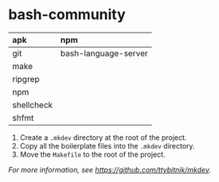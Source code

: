 # bash-community

| apk        | npm                  |
|:-----------|:---------------------|
| git        | bash-language-server |
| make       |                      |
| ripgrep    |                      |
| npm        |                      |
| shellcheck |                      |
| shfmt      |                      |

1. Create a `.mkdev` directory at the root of the project.
2. Copy all the boilerplate files into the `.mkdev` directory.
3. Move the `Makefile` to the root of the project.

*For more information, see <https://github.com/ttybitnik/mkdev>.*
